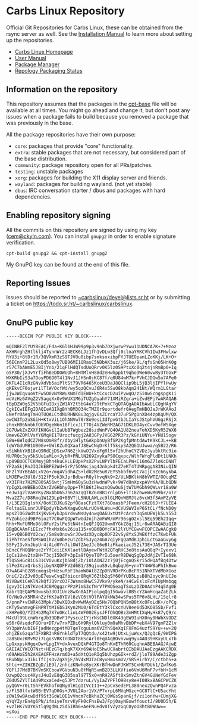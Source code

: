 Carbs Linux Repository
======================

Official Git Repositories for Carbs Linux, these can be obtained from the rsync
server as well. See the [Installation Manual] to learn more about setting up
the repositories.


* [Carbs Linux Homepage](https://carbslinux.org)
* [User Manual](https://carbslinux.org/docs.html)
* [Package Manager](https://git.sr.ht/~carbslinux/cpt)
* [Repology Packaging Status](https://repology.org/repository/carbs)


[Installation Manual]: https://carbslinux.org/install.html

Information on the repository
-----------------------------

This repository assumes that the packages in the [cpt-base] file will be
available at all times. You might go ahead and change it, but don't post any
issues when a package fails to build because you removed a package that was
previously in the base.

[cpt-base]: (./core/cpt/files/cpt-base)

All the package repositories have their own purpose:

- `core`:
  packages that provide "core" functionality.
- `extra`:
  stable packages that are not necessary, but considered part of the base
  distribution.
- `community`:
  package repository open for all PRs/patches.
- `testing`:
  unstable packages
- `xorg`:
  packages for building the X11 display server and friends.
- `wayland`:
  packages for building wayland. (not yet stable)
- `dbus`:
  IRC conversation starter / dbus and packages with hard dependencies.


Enabling repository signing
---------------------------

All the commits on this repository are signed by using my key ([cem@ckyln.com]). You can install
`gnupg2` in order to enable signature verification.

    cpt-build gnupg2 && cpt-install gnupg2
    
My GnuPG key can be found at the end of this file.

[cem@ckyln.com]: (mailto:cem@ckyln.com)


Reporting Issues
----------------

Issues should be reported to
[~carbslinux/devel@lists.sr.ht](mailto:~carbslinux/devel@lists.sr.ht)
or by submitting a ticket on <https://todo.sr.ht/~carbslinux/carbslinux>.

GnuPG public key
----------------

```
-----BEGIN PGP PUBLIC KEY BLOCK-----

mQINBF2lYUYBEAC/Fda+K6l1HJW99p9p3v9nb7OXjwrwPYwu11UDNCA7K+7+Mzoz
AXHRrghZHtlklj4TynnWr2z4ECK6LJz1fh1vDLw3Qfj0clnaYRKCVh1Iw3FHwlxw
RYU3i+8tDr1R/3QVXmR3zS9TJVOu8ibp7smksoxibpFYJTUEOpanLZoKKj/LK+O+
56ECnnP2L2LuxOd5o8wy7UB96MI1QRasC5NDbAK3uz/j6Ske/9L/qfsSnO5HnK0g
r57C7bAWmE5JBIjYnb/21qFlHdQTsdUoQRrv0K5lz0SHPtxXc0q2t4jnRmBp0+Iq
o5P30/jXJvYrfiFhBeDDOWUOh+8HTMlvH88d2eHwhppbt9qho3We60vwBy3TGGxP
WXKRbIzS3a7DoyPD6D0T4l1NvJ1JHSn0jKC87f/q0U84wM7krPVhCJDGwSo7APe0
DKFL4I1cRzGNvXdVb5aiPltSt79VR6465KceU3DaJ8QClip9bL5jB3ljIPYlHwUy
qKEkvCF0ojwrilTlW/OcfWd/wy5qzQCvuJ6R4x5SuO8kbAqm241Nt/WQrm1LGtar
jjwJWIqvuoVtFwSO0VNYRWuXNmTdIEWU+ktCcxcD2uiPvwqO/z5i0wScngspgK1i
woVzHz6AVgZ2V5agqXxOy9WUX1M6iTUZgOyahY71XMiRZgra+iZvdEPj7wARAQAB
tBpDZW0gS2V5bGFuIDxjZW1AY2t5bG4uY29tPokCTgQTAQgAOAIbAwULCQgHAgYV
CgkICwIEFgIDAQIeAQIXgBYhBM3O34cTMZOr9uortdefr0AegTmHBQJeJrWKAAoJ
ENefr0AegTmHQTUQALCtdNURHNK8u3qjgv6sZCrcaY37uP5Pg1nXD44zpKqUM/QX
owCW3Tp2uSGiH+KtxViL1OhANVw70r8o9esi3dTpvGtbJLIaYsJStphVUGgzRSjX
zhnxH06NnbkfObVDgeW6n1BflcxJLTTOj4VZWeRM2AG71DKL0D4ycCvv9ofW5Xqe
2G7UwkZxZXXfIKHGvilIaUbB7Wgbez28szdWnPVQ4OA1U82neaFohXD5KyR52WX6
Umev6ZOMlVsfY6MqHI1TUrocfucgj2A83GPyJVG62PR3Pz/kGYiUNYu+YHU15ogv
G8W+6WlqdCZ7M8sOmR8fr/dbyiHlytGAkpDnUyBfSP2KgfpMntdAwtK9kCJL++kB
lgWYGdUMB1UB0Gv+GWlKZu0QXaafJ8EwCNgDrKlT5kspSA2Q61UJwwa/g5B22/R6
xSiWhkYXB18xQ9RdCjDScw7N62jkVwOIVxoFgRl5vf2hUhoCYZVDzJyubktRc9io
NU7RQc3yy5kSUu1aMLo+JybR+PNLlN269ZxykaPSOCqxpc/WlhFWfqPldDt1UNKh
Lp89BUOCTCKMmyjBhn4kuCHLLEUpHPsX2PvLNPYlbFECaLPW+C16m6Z7loKcDNNT
YF2aSkjRnJIQJkEBPE2Wd+5rP/5ONWcjag4JnhpkdtZ7eKT4TdWRpggA83NiuQIN
BF2lYUYBEADLxV2o+/mq4VidhAZS+ldU2Me5uR7EYS5bbf6v9C7a1jCnZc66ykbA
LMJEPwd3Ul8/312fP5ok3kJprBdbwrR8ylhvqNk9+2/ULNBKlkN8bVWTZ/OOcqMZ
vX3IFHz7H2MZ80SA56wtj7SmHm60ySu3zHwdnWPvk+9W7d8nXpxpAVrKA/8LbQDN
YpIgXLeWBEBoOZArZVGHbhyOpp+TMlB6tJkwznQGwOuSjtW7UMGbh9QWLvr18a0W
+eJw1g2lVaHYKyZBxAbU6S7h62nzqQTBZ6nBB1rnlpO5+lT18ZbweWvM09br/oTr
Mva2Z7c/D8Rmq1W1Z9LpQ+8BVTjL5NULAWLzc9lGLMQnWEMJtz6vcW3f3AmPZyVE
l/L3E2BIglshX/OoKCBJKu92pfO8asCFztTXt76OoasbPJFeem/cH2O6J+f7UEE4
FeltaiELsnrJUPEpdyYb2wNXagwQoALrUQV4LWeu+dCVUSWVIeP6StCL/fNcND0y
mps2lO6iWdtdXjKvGHyb3pVrdvwNsUy4nwgOA6UxtUtPcArcY3q5mUEWjk5LY553
FVZohiezd9BP6iozT7C0wFQOpWTwGdJnjhzmFWW/mPr96sgO2xsl5Eq59Eh2Iqq+
Rhh+MxFURMo96lOFuY2slPe5tN4tnIeQFJQG2Uwm8YGkZ8qj15Lr8wARAQABiQI8
BBgBCAAmFiEEzc7fhxMxk6v26iu115+vQB6BOYcFAl2lYUYCGwwFCQPCZwAACgkQ
15+vQB6BOYd2cw//Sm8sOnowSrJOwdzXQyc8p0DF22vSy8YxSJWEKffzC7KwbFUk
iiPh7Yae5fUMSWOihVZu0bHzuTZdbFSJyqz4G07qiyFqQaMdKJphiLctGaaGvyGg
5SFyI3vXnJbpUr4jALd0Yn7ilOWfZAeJJcG6eBtzFkaeiacJ52i73E+JASrTI3Ue
bEncCfNOQNrue2rYfCeiiEKXlaetlBAyewFWtH2QTqRHC3e8tosAuQ8qP+Iyexv1
1gCs1Uwv2txBH+T3cjI5DdP+3pIa9fQyeTOPrIu5serR8DWqSgDpJdAjZvTIe68k
flQSSHGcBiC631CVOvuKxjb58djZb/1UiAONZ2z7j0jEcgoQSkri5dHQAfBq4Dtw
slPe3XzxQrbsSjibyNXQDFFV2d6B1/39qjuuS9vL0qbqUG+ynnTY4WW8aPhIkBwo
O7wAG4hG289cmegsQ+NzsuRbF1hamW0At82ZpDRVRDrPKuBcFR51NhXTVdMbXGoz
OniC/2zZJv03pE7eswCvqZfbiccr8RqVJ6Ztb2qSY60fYUD5LpsB8h2oyc9nUCJo
WiVBwXiCeKlN2kQfJQ9rxO3F3Wsmo8HwCS2Vkv9/ykeN/s4CwEslxFcMIUpMmbqq
igvyICizN7KVe4JC8MQggzrPPzPimS3cfNrV7PWOSeagTSxLzDZD0AdnP4q5Ag0E
XabrtQEQAPN3wusb33OJ1Unz8wXn8AIPjolpqQgI5Gwavl8B5cYZAmHcqaZaEZLk
fO/Nu9vX5MR4nZzfKKJa8YDVl6zVC6tVOlPAYUkNW34wSPus5TP6v8LHL/1Sqlr8
5/pnnP+vCWRk63Mpk/3DwXQDxDvWwMAyDEq5Hv70QbPQN5mB8tXcOFoLdK+/oPCg
cKTy5wamvgFENPRTtMIGbS1Kyn2MU0/6TdEtY3klCxcYUV8ee6d53KO85Sb/Fvf1
cXHPeBQ/Y2IHb2Mq7X7oOKclinL4WF002EysJFfOhQOBzZmHMtIXqHyHk87yQ9/c
M4cUl99LcnWbrgJb39DBvF1PyscuzIYjrNsCNDl0XK43gEW9IuHX0ny0HWbXVODZ
eS6rGVsqdcFGOru+DT/w7rxPZDi6H9RylQNluy0m0aMhvBbDP+ebX4V97gmFZZlv
9Y3pWrAubI6FjadNezgp4tMDTqeTcguLma6VZYhSQeXqIFXFmG4uzfS9Yu++w+2Q
ohjZEs6zqaf3FXBR3nRGYnkldTpT7QQtdu/x42tw9jUtxLjuWsx/QJgQcE/9WIPG
Ja85UxzKMvM2i7LgosVRKTnDNXt86ScArl0FqUAqBOvnvwg9yu4AD39HKxyULxTb
LpGxxpskHgqxDw+LpgIV+dxAvuxDQkP4GTIo8TnKvEThR60CuqhnABEBAAGJAjwE
GAEIACYWIQTNzt+HEzGTq/bqK7XXn69AHoE5hwUCXabrtQIbDAUJAeEzgAAKCRDX
n69AHoE5h2AXEACFFHzArm6D+a5dXtQ1eRIq5bUhzpGIk+rdZ/jloT89Ade3iZgp
sRubNpLx3ikLTfIjsOvZgXYjF/hV4xM3TaCByvHmxsmUV/SR5HirhY/C/ctbhS+a
Shtc++ZIHZBZgD/iE9l/znhczKNwhe8ycXKrBfHwDnFJKWT5CxHbYDUk1/ZwfKoS
YQFlJ7MdB7BKVmSKCboaVGVouN3u8fMqR5vmB2D3LLKVfie6VmU6MnF7vfbH+1cM
OzwpQ2cuc4XysJ4uIvE8qG3D5sal97T5xO+nRH2ASft8xSmvZtnGV4GUNeYGdFev
Z0dU5ZYlT1A49MxxaCed+g5JPt7dzruL/VyIaZYPFlO9Bsy8eHI08kxBAGCPWCZK
pyQGV+r0LtShFEVkhofnQNy0lH1gIIVcII1++2pCvSedEPL380nex2QwnPQ4Fvza
s/FlS0lfxtW8BrEV7qD0Gs+JVUL2Aor1VX/P7vrpL6MVqMGzc+GC8TlC+U5acYht
zOW19wBAcwDdf9St3GoW1OE1vVncm7cBkhaZCj0WGsSpanGjf/zi1onYw+CUmjXG
qYqYZyrEn4g6PN/ifmiyeTmrvKyFk0cFhsEw3/Fpj0ayNEowffouctJ/8U0D5h/E
+vzlHK7VUYKStlq9gdWLz5d5IRh6+AeFNuHdv0TVZyzGqC0yoO8htB0WUw==
=sXoi
-----END PGP PUBLIC KEY BLOCK-----
```

